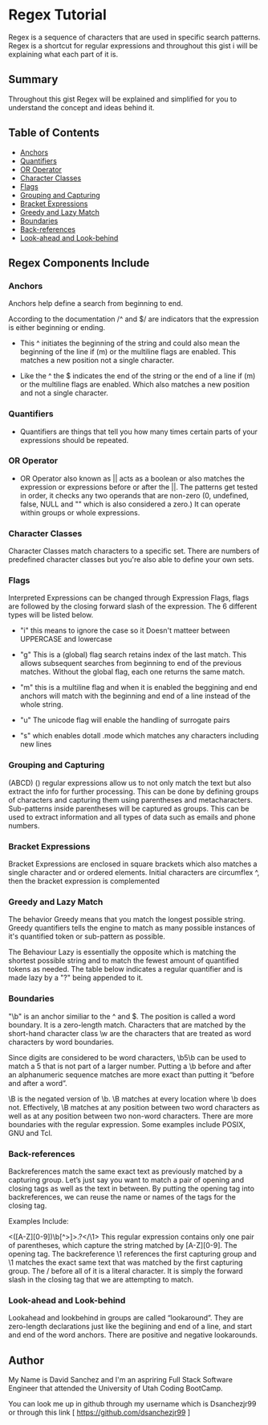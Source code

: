 # Regex Tutorial

Regex is a sequence of characters that are used in specific search patterns. Regex is a shortcut for regular expressions and throughout this gist i will be explaining what each part of it is.

## Summary

Throughout this gist Regex will be explained and simplified for you to understand the concept and ideas behind it. 

## Table of Contents

- [Anchors](#anchors)
- [Quantifiers](#quantifiers)
- [OR Operator](#or-operator)
- [Character Classes](#character-classes)
- [Flags](#flags)
- [Grouping and Capturing](#grouping-and-capturing)
- [Bracket Expressions](#bracket-expressions)
- [Greedy and Lazy Match](#greedy-and-lazy-match)
- [Boundaries](#boundaries)
- [Back-references](#back-references)
- [Look-ahead and Look-behind](#look-ahead-and-look-behind)

## Regex Components Include

### Anchors
Anchors help define a search from beginning to end.

According to the documentation /^ and $/ are indicators that the expression is either beginning or ending.

- This ^ initiates the beginning of the string and could also mean the beginning of the line if (m) or the multiline flags are enabled. This matches a new position not a single character. 

- Like the ^ the $ indicates the end of the string or the end of a line if (m) or the multiline flags are enabled. Which also matches a new position and not a single character. 

### Quantifiers

- Quantifiers are things that tell you how many times certain parts of your expressions should be repeated.

### OR Operator

- OR Operator also known as || acts as a boolean or also matches the expression or expressions before or after the ||. The patterns get tested in order, it checks any two operands that are non-zero (0, undefined, false, NULL and "" which is also considered a zero.) It can operate within groups or whole expressions. 

### Character Classes

Character Classes match characters to a specific set. There are numbers of predefined character classes but you're also able to define your own sets. 

### Flags

Interpreted Expressions can be changed through Expression Flags, flags are followed by the closing forward slash of the expression. The 6 different types will be listed below. 

- "i" this means to ignore the case so it Doesn't matteer between UPPERCASE and lowercase

- "g" This is a (global) flag search retains index of the last match. This allows subsequent searches from beginning to end of the previous matches. Without the global flag, each one returns the same match.

- "m" this is a multiline flag and when it is enabled the beggining and end anchors will match with the beginning and end of a line instead of the whole string. 

- "u" The unicode flag will enable the handling of surrogate pairs

- "s" which enables dotall .mode which matches any characters including new lines

### Grouping and Capturing

(ABCD) () regular expressions allow us to not only match the text but also extract the info for further processing. This can be done by defining groups of characters and capturing them using parentheses and metacharacters. Sub-patterns inside parentheses will be captured as groups. This can be used to extract information and all types of data such as emails and phone numbers.

### Bracket Expressions

Bracket Expressions are enclosed in square brackets which also matches a single character and or ordered elements. Initial characters are circumflex ^, then the bracket expression is complemented

### Greedy and Lazy Match

The behavior Greedy means that you match the longest possible string. Greedy quantifiers tells the engine to match as many possible instances of it's quantified token or sub-pattern as possible. 

The Behaviour Lazy is essentially the opposite which is matching the shortest possible string and to match the fewest amount of quantified tokens as needed. The table below indicates a regular quantifier and is made lazy by a "?" being appended to it. 

### Boundaries

"\b" is an anchor similiar to the ^ and $. The position is called a word boundary. It is a zero-length match. Characters that are matched by the short-hand character class \w are the characters that are treated as word characters by word boundaries.

Since digits are considered to be word characters, \b5\b can be used to match a 5 that is not part of a larger number. Putting a \b before and after an alphanumeric sequence matches are more exact than putting it “before and after a word”.

\B is the negated version of \b. \B matches at every location where \b does not. Effectively, \B matches at any position between two word characters as well as at any position between two non-word characters. There are more boundaries with the regular expression. Some examples include POSIX, GNU and Tcl.
### Back-references

Backreferences match the same exact text as previously matched by a capturing group. Let’s just say you want to match a pair of opening and closing <HTML> tags as well as the text in between. By putting the opening tag into backreferences, we can reuse the name or names of the tags for the closing tag.

Examples Include: 

<([A-Z][0-9])\b[^>]>.?</\1> This regular expression contains only one pair of parentheses, which capture the string matched by [A-Z][0-9]. The opening <HTML> tag. The backreference \1 references the first capturing group and \1 matches the exact same text that was matched by the first capturing group. The / before all of it is a literal character. It is simply the forward slash in the closing <HTML> tag that we are attempting to match.

### Look-ahead and Look-behind

Lookahead and lookbehind in groups are called “lookaround”. They are zero-length declarations just like the begiining and end of a line, and start and end of the word anchors. There are positive and negative lookarounds.

## Author

My Name is David Sanchez and I'm an aspriring Full Stack Software Engineer that attended the University of Utah Coding BootCamp.

You can look me up in github through my username which is Dsanchezjr99 or through this link [ https://github.com/dsanchezjr99 ]